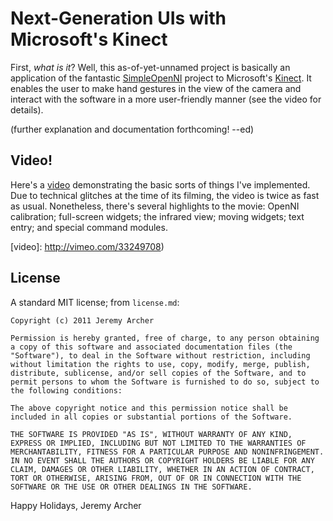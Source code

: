Next-Generation UIs with Microsoft's Kinect
===========================================

First, _what is it_? Well, this as-of-yet-unnamed project is basically an application of the fantastic [SimpleOpenNI][simple-openni] project to Microsoft's [Kinect][kinect-site]. It enables the user to make hand gestures in the view of the camera and interact with the software in a more user-friendly manner (see the video for details).

[simple-openni]: http://code.google.com/p/simple-openni/
[kinect-site]: http://www.xbox.com/en-US/kinect

(further explanation and documentation forthcoming! --ed)

Video!
----------

Here's a [video](video) demonstrating the basic sorts of things I've implemented. Due to technical glitches at the time of its filming, the video is twice as fast as usual. Nonetheless, there's several highlights to the movie: OpenNI calibration; full-screen widgets; the infrared view; moving widgets; text entry; and special command modules.

[video]: http://vimeo.com/33249708)

License
-------

A standard MIT license; from `license.md`:

	Copyright (c) 2011 Jeremy Archer

	Permission is hereby granted, free of charge, to any person obtaining a copy of this software and associated documentation files (the "Software"), to deal in the Software without restriction, including without limitation the rights to use, copy, modify, merge, publish, distribute, sublicense, and/or sell copies of the Software, and to permit persons to whom the Software is furnished to do so, subject to the following conditions:
	
	The above copyright notice and this permission notice shall be included in all copies or substantial portions of the Software.
	
	THE SOFTWARE IS PROVIDED "AS IS", WITHOUT WARRANTY OF ANY KIND, EXPRESS OR IMPLIED, INCLUDING BUT NOT LIMITED TO THE WARRANTIES OF MERCHANTABILITY, FITNESS FOR A PARTICULAR PURPOSE AND NONINFRINGEMENT. IN NO EVENT SHALL THE AUTHORS OR COPYRIGHT HOLDERS BE LIABLE FOR ANY CLAIM, DAMAGES OR OTHER LIABILITY, WHETHER IN AN ACTION OF CONTRACT, TORT OR OTHERWISE, ARISING FROM, OUT OF OR IN CONNECTION WITH THE SOFTWARE OR THE USE OR OTHER DEALINGS IN THE SOFTWARE.


Happy Holidays,
Jeremy Archer
